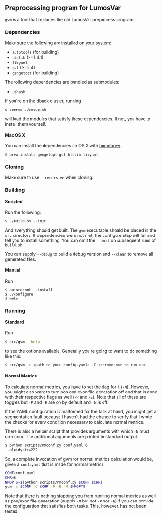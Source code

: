 ## Preprocessing program for LumosVar

`gvm` is a tool that replaces the old LumosVar preprocess program.

### Dependencies

Make sure the following are installed on your system:

* `autotools` (for building)
* `htslib` (>=1.4.1)
* `libyaml`
* `gsl` (>=2.4)
* `gengetopt` (for building)

The following dependencies are bundled as submodules:

* `uthash`

If you're on the dback cluster, running 

```
$ source ./setup.sh
```

will load the modules that satisfy these dependencies. If not, you have to
install them yourself.

#### Mac OS X

You can install the dependencies on OS X with [homebrew](https://brew.sh).

```
$ brew install gengetopt gsl htslib libyaml
```

### Cloning

Make sure to use `--recursive` when cloning.

### Building

#### Scripted

Run the following:

```
$ ./build.sh --init
```

And everything should get built. The `gvm` executable should be placed
in the `src` directory. If dependencies were not met, the configure step will
fail and tell you to install something. You can omit the `--init` on subsequent
runs of `build.sh`

You can supply `--debug` to build a debug version and `--clean` to remove
all generated files.

#### Manual

Run

```
$ autoreconf --install
$ ./configure
$ make
```

### Running

#### Standard

Run

```bash
$ src/gvm --help
```

to see the options available. Generally you're going to want to do something
like this:

```bash
$ src/gvm -c <path to your config.yaml> -C <chromosome to run on>
```

#### Normal Metrics

To calculate normal metrics, you have to set the flag for it
(`-N`). However, you might also want to turn pos and exon file
generation off and that is done with their respective flags as well
(`-P` and `-E`). Note that all of these are toggles but `-P` and `-E`
are on by default and `-N` is off.

If the YAML configuration is malformed for the task at hand, you might
get a segmentation fault because I haven't had the chance to verify
that I wrote the checks for every condition necessary to calculate
normal metrics.

There is also a helper script that provides arguments with which `-N`
must co-occur. The additional arguments are printed to standard
output.

```bash
$ python scripts/nmconf.py conf.yaml 6
--ploidystr=222
```

So, a complete invocation of gvm for normal metrics calculation would
be, given a `conf.yaml` that is made for normal metrics:

```bash
CONF=conf.yaml
CHR=6
NMOPTS=$(python scripts/nmconf.py $CONF $CHR)
gvm -c $CONF -C $CHR -P -E -N $NMOPTS
```

Note that there is nothing stopping you from running normal metrics as
well as pos/exon file generation (supply `-N` but not `-P` nor `-E`)
if you can provide the configuration that satisfies both tasks. This,
however, has not been tested.
